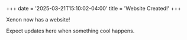 +++
date = '2025-03-21T15:10:02-04:00'
title = 'Website Created!'
+++

Xenon now has a website!

Expect updates here when something cool happens.
